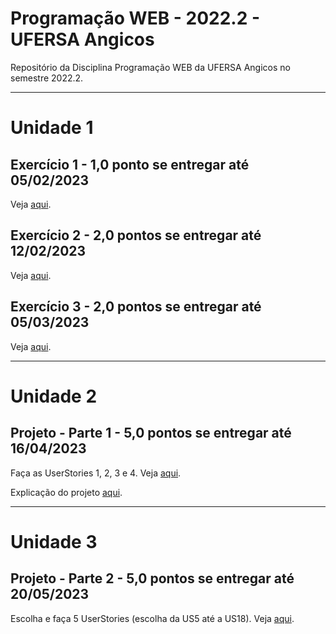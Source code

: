 # Programação WEB - 2022.2 - UFERSA Angicos
Repositório da Disciplina Programação WEB da UFERSA Angicos no semestre 2022.2.

---

# Unidade 1

## Exercício 1 - 1,0 ponto se entregar até 05/02/2023
Veja [aqui](u1_exercicio1/).

## Exercício 2 - 2,0 pontos se entregar até 12/02/2023
Veja [aqui](u1_exercicio2/).

## Exercício 3 - 2,0 pontos se entregar até 05/03/2023
Veja [aqui](u1_exercicio3/).

---

# Unidade 2
## Projeto - Parte 1 - 5,0 pontos se entregar até 16/04/2023
Faça as UserStories 1, 2, 3 e 4. Veja [aqui](https://drive.google.com/open?id=1UUwexsOkzN7AoTFTOe0B9cQ_H4Km_ZJu).

Explicação do projeto [aqui](#).

---

# Unidade 3
## Projeto - Parte 2 - 5,0 pontos se entregar até 20/05/2023
Escolha e faça 5 UserStories (escolha da US5 até a US18). Veja [aqui](https://drive.google.com/open?id=1UUwexsOkzN7AoTFTOe0B9cQ_H4Km_ZJu).
